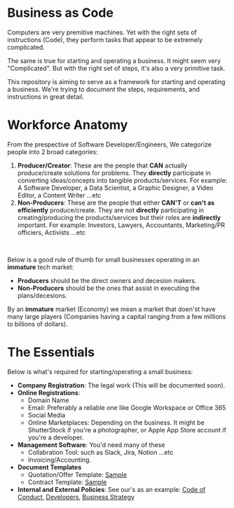 # Business as Code

Computers are very premitive machines. Yet with the right sets of instructions (Code), they perform tasks that appear to be extremely complicated. 
 
The same is true for starting and operating a business. It might seem very "Complicated". But with the right set of steps, it's also a very primitive task. 

This repository is aiming to serve as a framework for starting and operating a business.
We're trying to document the steps, requirements, and instructions in great detail.  


# Workforce Anatomy

From the prespective of Software Developer/Engineers, We categorize people into 2 broad categories:

1. **Producer/Creator**: These are the people that **CAN** actually produce/create solutions for problems. They **directly** participate in converting ideas/concepts into tangible products/services. For example: A Software Developer, a Data Scientist, a Graphic Designer, a Video Editor, a Content Writer ...etc
2. **Non-Producers**: These are the people that either **CAN'T** or **can't as efficiently** produce/create. They are not **directly** participating in creating/producing the products/services but their roles are **indirectly** important. For example: Investors, Lawyers, Accountants, Marketing/PR officiers, Activists ...etc 

<br/>

Below is a good rule of thumb for small businesses operating in an **immature** tech market: 
+ **Producers** should be the direct owners and decesion makers.
+ **Non-Producers** should be the ones that assist in executing the plans/decesions.
 
By an **immature** market (Economy) we mean a market that doen'st have many large players (Companies having a capital ranging from a few millions to billions of dollars).


# The Essentials
Below is what's required for starting/operating a small business:

+ **Company Registration**: The legal work (This will be documented soon).
+ **Online Registrations**: 
  + Domain Name
  + Email: Preferably a reliable one like Google Workspace or Office 365
  + Social Media
  + Online Marketplaces: Depending on the business. It might be ShutterStock if you're a photographer, or Apple App Store account if you're a developer.
+ **Management Software**: You'd need many of these
  + Collabration Tool: such as Slack, Jira, Notion ...etc
  + Invoicing/Accounting.
+ **Document Templates**
  + Quotation/Offer Template: [Sample](https://docs.google.com/document/d/1L0oIH86zT91MYMuhFwFyS2PcmiNTY_7NikQgJsqJejQ/edit?usp=sharing)
  + Contract Template: [Sample](https://docs.google.com/document/d/1prBa34-sKCxF-mmpJorBMZmYWsFwQkXYRzqAu5TVlr0/edit?usp=sharing)
+ **Internal and External Policies**: See our's as an example: [Code of Conduct](Code%20of%20Conduct.md), [Developers](Developers.md), [Business Strategy](Business%20Strategy%20&%20Vision.md)